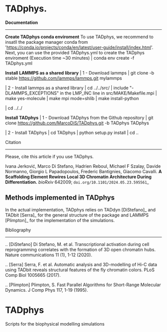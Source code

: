 # TADphys.

**Documentation**
*************

**Create TADphys conda enviroment**
To use TADphys, we recommend to insatll the package manager conda from 'https://conda.io/projects/conda/en/latest/user-guide/install/index.html'.
Next, you can use the provided TADphys.yml to create the TADphys enviroment (Execution time ~30 minutes)
   | conda env create -f TADphys.yml

**Install LAMMPS as a shared library**
   | 1 - Download lammps
   | git clone -b stable https://github.com/lammps/lammps.git mylammps
   
   | 2 - Install lammps as a shared library
   | cd ../../src/
   | include "-DLAMMPS_EXCEPTIONS" in the LMP_INC line in src/MAKE/Makefile.mpi
   | make yes-molecule
   | make mpi mode=shlib
   | make install-python

   | cd ../../

**Install TADphys**
   | 1 - Download TADphys from the Github repository
   | git clone https://github.com/MarcoDiS/TADphys.git -b TADphys TADphys

   | 2 - Install TADphys
   | cd TADphys
   | python setup.py install
   | cd ..

Citation
********
Please, cite this article if you use TADphys.

Ivana Jerković, Marco Di Stefano, Hadrien Reboul, Michael F Szalay,  Davide Normanno, Giorgio L Papadopoulos, Frederic Bantignies, Giacomo Cavalli.
**A Scaffolding Element Rewires Local 3D Chromatin Architecture During Differentiation.**
*bioRxiv* 642009; `doi.org/10.1101/2024.05.23.595561`_

Methods implemented in TADphys
-----------------------------
In the actual implementation, TADphys relies on TADdyn [DiStefano]_ and TADbit [Serra]_ for the general structure of the package and LAMMPS [Plimpton]_ for the implementation of the simulations.

Bibliography
************

.. [DiStefano] Di Stefano, M. et al. Transcriptional activation during cell reprogramming correlates with the formation of 3D open chromatin hubs. Nature communications 11 (1), 1-12 (2020).
	       
.. [Serra] Serra, F. et al. Automatic analysis and 3D-modelling of Hi-C data using TADbit reveals structural features of the fly chromatin colors. PLoS Comp Biol 1005665 (2017).
	   
.. [Plimpton] Plimpton, S. Fast Parallel Algorithms for Short-Range Molecular Dynamics. J Comp Phys 117, 1-19 (1995).

# TADphys
Scripts for the biophysical modelling simulations
